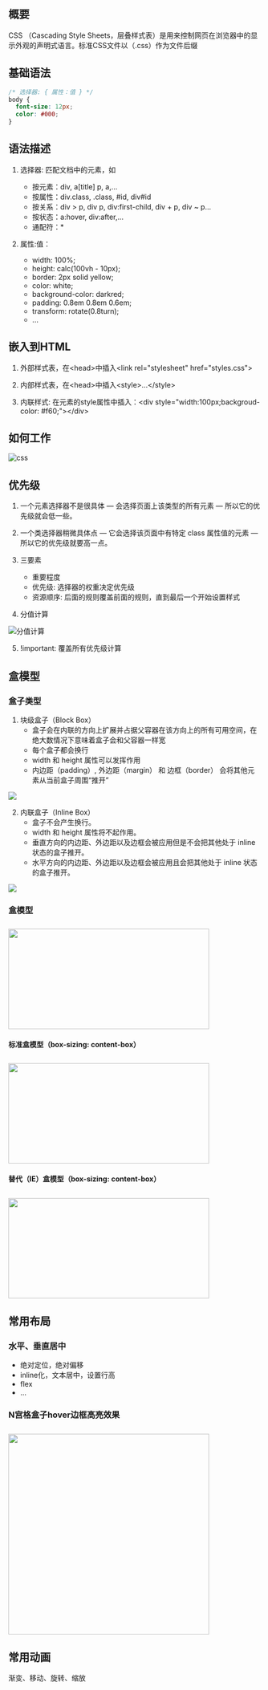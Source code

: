 ## 概要

CSS （Cascading Style Sheets，层叠样式表）是用来控制网页在浏览器中的显示外观的声明式语言。标准CSS文件以（.css）作为文件后缀

## 基础语法

```css
/* 选择器: { 属性：值 } */
body {
  font-size: 12px;
  color: #000;
}
```

## 语法描述

1. 选择器: 匹配文档中的元素，如
   * 按元素：div, a[title] p, a,...
   * 按属性：div.class, .class, #id, div#id
   *  按关系：div > p, div p, div:first-child, div + p, div ~ p...
   * 按状态：a:hover, div:after,...
   * 通配符：*

2. 属性:值：
   * width: 100%;
   * height: calc(100vh - 10px);
   * border: 2px solid yellow;
   * color: white;
   * background-color: darkred;
   * padding: 0.8em 0.8em 0.6em;
   * transform: rotate(0.8turn);
   * ...

## 嵌入到HTML

1. 外部样式表，在\<head>中插入\<link rel="stylesheet" href="styles.css">

2. 内部样式表，在\<head>中插入\<style>...\</style>

3. 内联样式: 在元素的style属性中插入：\<div style="width:100px;backgroud-color: #f60;">\</div>

## 如何工作

![css](~@images/css.svg)

## 优先级

1. 一个元素选择器不是很具体 — 会选择页面上该类型的所有元素 — 所以它的优先级就会低一些。

2. 一个类选择器稍微具体点 — 它会选择该页面中有特定 class 属性值的元素 — 所以它的优先级就要高一点。

3. 三要素
   * 重要程度
   * 优先级: 选择器的权重决定优先级
   * 资源顺序: 后面的规则覆盖前面的规则，直到最后一个开始设置样式

4. 分值计算

![分值计算](~@images/selector-score.png)



5. !important: 覆盖所有优先级计算

## 盒模型

### 盒子类型

1. 块级盒子（Block Box）
   * 盒子会在内联的方向上扩展并占据父容器在该方向上的所有可用空间，在绝大数情况下意味着盒子会和父容器一样宽
   * 每个盒子都会换行
   * width 和 height 属性可以发挥作用
   * 内边距（padding）, 外边距（margin） 和 边框（border） 会将其他元素从当前盒子周围“推开”

<img src="~@images/block-box.png">

2. 内联盒子（Inline Box）
   * 盒子不会产生换行。
   * width 和 height 属性将不起作用。
   * 垂直方向的内边距、外边距以及边框会被应用但是不会把其他处于 inline 状态的盒子推开。
   * 水平方向的内边距、外边距以及边框会被应用且会把其他处于 inline 状态的盒子推开。


<img src="~@images/inline-box.png">


### 盒模型

<img src="~@images/box.png" width="400" height="200" style="margin-top: 10px">

#### 标准盒模型（box-sizing: content-box）

<img src="~@images/content-box.png" width="400" height="200" style="margin-top: 10px">

#### 替代（IE）盒模型（box-sizing: content-box）

<img src="~@images/border-box.png" width="400" height="200" style="margin-top: 10px">

## 常用布局

### 水平、垂直居中
* 绝对定位，绝对偏移
* inline化，文本居中，设置行高
* flex
* ...

### N宫格盒子hover边框高亮效果
<img src="~@images/n-box-hover.png" width="400" height="400" style="margin-top: 10px">

## 常用动画
渐变、移动、旋转、缩放
